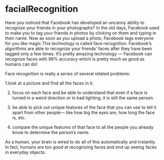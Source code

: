 # facialRecognition
Have you noticed that Facebook has developed an uncanny ability to recognize your friends in your photographs? In the old days, Facebook used to make you to tag your friends in photos by clicking on them and typing in their name.
Now as soon as you upload a photo, Facebook tags everyone for you like magic.This technology is called face recognition. Facebook’s algorithms are able to recognize your friends’ faces after they have been tagged only a few times. It’s pretty amazing technology — Facebook can recognize faces with 98% accuracy which is pretty much as good as humans can do!

Face recognition is really a series of several related problems:

1.look at a picture and find all the faces in it.

2. focus on each face and be able to understand that even if a face is turned in a weird direction or in bad lighting, it is still the same person.

3. be able to pick out unique features of the face that you can use to tell it apart from other people— like how big the eyes are, how long the face is, etc.

4. compare the unique features of that face to all the people you already know to determine the person’s name.

As a human, your brain is wired to do all of this automatically and instantly. In fact, humans are too good at recognizing faces and end up seeing faces in everyday objects:
